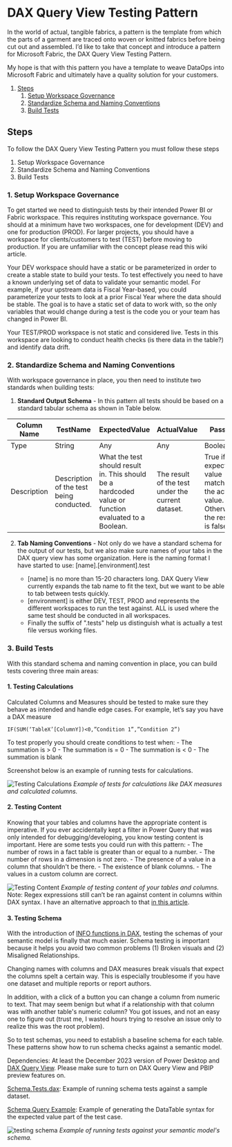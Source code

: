 
# DAX Query View Testing Pattern
In the world of actual, tangible fabrics, a pattern is the template from which the parts of a garment are traced onto woven or knitted fabrics before being cut out and assembled.  I’d like to take that concept and introduce a pattern for Microsoft Fabric, the DAX Query View Testing Pattern. 

My hope is that with this pattern you have a template to weave DataOps into Microsoft Fabric and ultimately have a quality solution for your customers.

1. [Steps](#steps)
    1. [Setup Workspace Governance](#1-setup-workspace-governance)
    1. [Standardize Schema and Naming Conventions](#2-standardize-schema-and-naming-conventions)
    1. [Build Tests](#3-build-tests)

## Steps

To follow the DAX Query View Testing Pattern you must follow these steps

1.	Setup Workspace Governance
2.	Standardize Schema and Naming Conventions
3.	Build Tests

### 1. Setup Workspace Governance

To get started we need to distinguish tests by their intended Power BI or Fabric workspace. This requires instituting workspace governance. You should at a minimum have two workspaces, one for development (DEV) and one for production (PROD). For larger projects, you should have a workspace for clients/customers to test (TEST) before moving to production. If you are unfamiliar with the concept please read this wiki article.

Your DEV workspace should have a static or be parameterized in order to create a stable state to build your tests. To test effectively you need to have a known underlying set of data to validate your semantic model. For example, if your upstream data is Fiscal Year-based, you could parameterize your tests to look at a prior Fiscal Year where the data should be stable. The goal is to have a static set of data to work with, so the only variables that would change during a test is the code you or your team has changed in Power BI.

Your TEST/PROD workspace is not static and considered live. Tests in this workspace are looking to conduct health checks (is there data in the table?) and identify data drift.

### 2. Standardize Schema and Naming Conventions
With workspace governance in place, you then need to institute two standards when building tests:

1. **Standard Output Schema** - In this pattern all tests should be based on a standard tabular schema as shown in Table below.

| Column Name  | TestName | ExpectedValue | ActualValue | Passed|
| -------- | ------- |------- |------- |------- |
| Type      | String   | Any     | Any   | Boolean   |
| Description | Description of the test being conducted.    | What the test should result in. This should be a hardcoded value or function evaluated to a Boolean.  | The result of the test under the current dataset.  |  True if the expected value matches the actual value. Otherwise, the result is false. |

2. **Tab Naming Conventions** - Not only do we have a standard schema for the output of our tests, but we also make sure names of your tabs in the DAX query view has some organization. Here is the naming format I have started to use:
[name].[environment].test 

    -	[name] is no more than 15-20 characters long. DAX Query View currently expands the tab name to fit the text, but we want to be able to tab between tests quickly.
    -	[environment] is either DEV, TEST, PROD and represents the different workspaces to run the test against.  ALL is used where the same test should be conducted in all workspaces.
    -	Finally the suffix of ".tests" help us distinguish what is actually a test file versus working files.


### 3. **Build Tests**

With this standard schema and naming convention in place, you can build tests covering three main areas:

#### 1. Testing Calculations

Calculated Columns and Measures should be tested to make sure they behave as intended and handle edge cases. For example, let’s say you have a DAX measure 

```IF(SUM(‘TableX’[ColumnY])<0,”Condition 1”,”Condition 2”)```

To test properly you should create conditions to test when:
    -	The summation is > 0
    -	The summation is = 0
    -	The summation is < 0
    -	The summation is blank

Screenshot below is an example of running tests for calculations.

![Testing Calculations](./images/testing-calculations.png)
*Example of tests for calculations like DAX measures and calculated columns.*

#### 2. Testing Content

Knowing that your tables and columns have the appropriate content is imperative. If you ever accidentally kept a filter in Power Query that was only intended for debugging/developing, you know testing content is important. Here are some tests you could run with this pattern:
    -	The number of rows in a fact table is greater than or equal to a number.
    - The number of rows in a dimension is not zero.
    - The presence of a value in a column that shouldn't be there.
    - The existence of blank columns.
    - The values in a custom column are correct.

![Testing Content](./images/testing-content.png)
*Example of testing content of your tables and columns.*
Note: Regex expressions still can’t be ran against content in columns within DAX syntax. I have an alternative approach to that <a href="https://www.kerski.tech/bringing-dataops-to-power-bi-part23/" target="_blank">in this article</a>.


#### 3. Testing Schema
With the introduction of <a href="https://powerbi.microsoft.com/en-us/blog/dax-query-view-introduces-new-info-dax-functions/" target="_blank">INFO functions in DAX</a>, testing the schemas of your semantic model is finally that much easier. Schema testing is important because it helps you avoid two common problems (1) Broken visuals and (2) Misaligned Relationships.

Changing names with columns and DAX measures break visuals that expect the columns spelt a certain way. This is especially troublesome if you have one dataset and multiple reports or report authors. 

In addition, with a click of a button you can change a column from numeric to text. That may seem benign but what if a relationship with that column was with another table's numeric column? You got issues, and not an easy one to figure out (trust me, I wasted hours trying to resolve an issue only to realize this was the root problem). 

So to test schemas, you need to establish a baseline schema for each table. These patterns show how to run schema checks against a semantic model. 

Dependencies: At least the December 2023 version of Power Desktop and [DAX Query View](https://learn.microsoft.com/en-us/power-bi/transform-model/dax-query-view).  Please make sure to turn on DAX Query View and PBIP preview features on.

[Schema.Tests.dax](./Semantic%20Model/SampleModel.Dataset/DAXQueries/Schema.Tests.dax): Example of running schema tests against a sample dataset.

[Schema Query Example](./Semantic%20Model/SampleModel.Dataset/DAXQueries/Schema%20Query%20Example.dax): Example of generating the DataTable syntax for the expected value part of the test case.

![testing schema](./images/testing-schema.png)
*Example of running tests against your semantic model's schema.*


